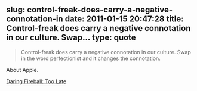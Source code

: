 slug: control-freak-does-carry-a-negative-connotation-in
date: 2011-01-15 20:47:28
title: Control-freak does carry a negative connotation in our culture. Swap...
type: quote
---

> Control-freak does carry a negative connotation in our culture. Swap in the word perfectionist and it changes the connotation.

About Apple.

 [Daring Fireball: Too Late](http://daringfireball.net/2011/01/lyons_too_late)
